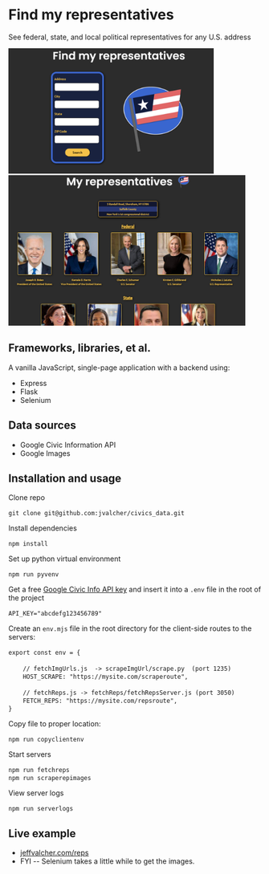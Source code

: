 # Find my representatives
See federal, state, and local political representatives for any U.S. address

<img src='src/public/static/images/readme1.png' height='250px'>
<img src='src/public/static/images/readme2.png' height='300px'>

## Frameworks, libraries, et al.
A vanilla JavaScript, single-page application with a backend using:
- Express
- Flask
- Selenium

## Data sources
- Google Civic Information API
- Google Images

## Installation and usage
Clone repo
```
git clone git@github.com:jvalcher/civics_data.git
```
Install dependencies
```
npm install
```
Set up python virtual environment
```
npm run pyvenv
```
Get a free [Google Civic Info API key](https://developers.google.com/civic-information/docs/using_api) and insert it into a `.env` file in the root of the project
```
API_KEY="abcdefg123456789"
```
Create an `env.mjs` file in the root directory for the client-side routes to the servers:
```
export const env = {

    // fetchImgUrls.js  -> scrapeImgUrl/scrape.py  (port 1235)
    HOST_SCRAPE: "https://mysite.com/scraperoute", 

    // fetchReps.js -> fetchReps/fetchRepsServer.js (port 3050)
    FETCH_REPS: "https://mysite.com/repsroute",    
}
```
Copy file to proper location:
```
npm run copyclientenv
```
Start servers
```
npm run fetchreps
npm run scraperepimages
```
View server logs
```
npm run serverlogs
```
## Live example
- [jeffvalcher.com/reps](https://jeffvalcher.com/reps)  
- FYI -- Selenium takes a little while to get the images.
